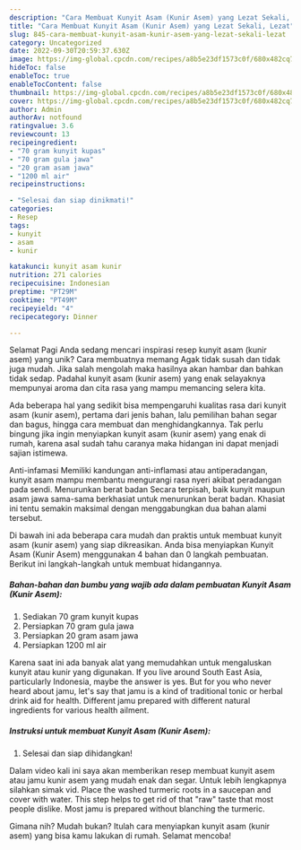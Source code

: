 ```yaml
---
description: "Cara Membuat Kunyit Asam (Kunir Asem) yang Lezat Sekali, Lezat"
title: "Cara Membuat Kunyit Asam (Kunir Asem) yang Lezat Sekali, Lezat"
slug: 845-cara-membuat-kunyit-asam-kunir-asem-yang-lezat-sekali-lezat
category: Uncategorized
date: 2022-09-30T20:59:37.630Z
image: https://img-global.cpcdn.com/recipes/a8b5e23df1573c0f/680x482cq70/kunyit-asam-kunir-asem-foto-resep-utama.jpg
hideToc: false
enableToc: true
enableTocContent: false
thumbnail: https://img-global.cpcdn.com/recipes/a8b5e23df1573c0f/680x482cq70/kunyit-asam-kunir-asem-foto-resep-utama.jpg
cover: https://img-global.cpcdn.com/recipes/a8b5e23df1573c0f/680x482cq70/kunyit-asam-kunir-asem-foto-resep-utama.jpg
author: Admin
authorAv: notfound
ratingvalue: 3.6
reviewcount: 13
recipeingredient:
- "70 gram kunyit kupas"
- "70 gram gula jawa"
- "20 gram asam jawa"
- "1200 ml air"
recipeinstructions:

- "Selesai dan siap dinikmati!"
categories:
- Resep
tags:
- kunyit
- asam
- kunir

katakunci: kunyit asam kunir 
nutrition: 271 calories
recipecuisine: Indonesian
preptime: "PT29M"
cooktime: "PT49M"
recipeyield: "4"
recipecategory: Dinner

---
```



Selamat Pagi Anda sedang mencari inspirasi resep kunyit asam (kunir asem) yang unik? Cara membuatnya memang Agak tidak susah dan tidak juga mudah. Jika salah mengolah maka hasilnya akan hambar dan bahkan tidak sedap. Padahal kunyit asam (kunir asem) yang enak selayaknya mempunyai aroma dan cita rasa yang mampu memancing selera kita.


Ada beberapa hal yang sedikit bisa mempengaruhi kualitas rasa dari kunyit asam (kunir asem), pertama dari jenis bahan, lalu pemilihan bahan segar dan bagus, hingga cara membuat dan menghidangkannya. Tak perlu bingung jika ingin menyiapkan kunyit asam (kunir asem) yang enak di rumah, karena asal sudah tahu caranya maka hidangan ini dapat menjadi sajian istimewa.

Anti-infamasi Memiliki kandungan anti-inflamasi atau antiperadangan, kunyit asam mampu membantu mengurangi rasa nyeri akibat peradangan pada sendi. Menurunkan berat badan Secara terpisah, baik kunyit maupun asam jawa sama-sama berkhasiat untuk menurunkan berat badan. Khasiat ini tentu semakin maksimal dengan menggabungkan dua bahan alami tersebut.


Di bawah ini ada beberapa cara mudah dan praktis untuk membuat kunyit asam (kunir asem) yang siap dikreasikan. Anda bisa menyiapkan Kunyit Asam (Kunir Asem) menggunakan 4 bahan dan 0 langkah pembuatan. Berikut ini langkah-langkah untuk membuat hidangannya.

<!--inarticleads1-->

##### Bahan-bahan dan bumbu yang wajib ada dalam pembuatan Kunyit Asam (Kunir Asem):

1. Sediakan 70 gram kunyit kupas
1. Persiapkan 70 gram gula jawa
1. Persiapkan 20 gram asam jawa
1. Persiapkan 1200 ml air


Karena saat ini ada banyak alat yang memudahkan untuk mengaluskan kunyit atau kunir yang digunakan. If you live around South East Asia, particularly Indonesia, maybe the answer is yes. But for you who never heard about jamu, let&#39;s say that jamu is a kind of traditional tonic or herbal drink aid for health. Different jamu prepared with different natural ingredients for various health ailment. 

<!--inarticleads2-->

##### Instruksi untuk membuat Kunyit Asam (Kunir Asem):


1. Selesai dan siap dihidangkan!

Dalam video kali ini saya akan memberikan resep membuat kunyit asem atau jamu kunir asem yang mudah enak dan segar. Untuk lebih lengkapnya silahkan simak vid. Place the washed turmeric roots in a saucepan and cover with water. This step helps to get rid of that &#34;raw&#34; taste that most people dislike. Most jamu is prepared without blanching the turmeric. 

Gimana nih? Mudah bukan? Itulah cara menyiapkan kunyit asam (kunir asem) yang bisa kamu lakukan di rumah. Selamat mencoba!

